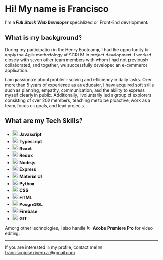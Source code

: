 # Hi! My name is Francisco 
I'm a _**Full Stack Web Developer**_ specialized on Front-End development.

## What is my background?
During my participation in the Henry Bootcamp, I had the opportunity to apply the Agile methodology of SCRUM in project development. I worked closely with seven other team members with whom I had not previously collaborated, and together, we successfully developed an e-commerce application.

I am passionate about problem-solving and efficiency in daily tasks. Over more than 5 years of experience as an educator, I have acquired soft skills such as planning, empathy, communication, and the ability to express myself clearly in public. Additionally, I voluntarily led a group of explorers consisting of over 200 members, teaching me to be proactive, work as a team, focus on goals, and lead projects.

## What are my Tech Skills?

-  <img src="https://upload.wikimedia.org/wikipedia/commons/6/6a/JavaScript-logo.png" alt="Icon" width="20"> **Javascript**
-  <img src="https://upload.wikimedia.org/wikipedia/commons/thumb/4/4c/Typescript_logo_2020.svg/2048px-Typescript_logo_2020.svg.png" alt="Icon" width="20"> **Typescript**
-  <img src="https://upload.wikimedia.org/wikipedia/commons/thumb/a/a7/React-icon.svg/2300px-React-icon.svg.png" alt="Icon" width="20"> **React** 
-  <img src="https://seeklogo.com/images/R/redux-logo-9CA6836C12-seeklogo.com.png" alt="Icon" width="20"> **Redux**
-  <img src="https://firebasestorage.googleapis.com/v0/b/portfolio-fri.appspot.com/o/images%2FNODE.png?alt=media&token=3256b464-2a7b-4a36-bba1-70b40af0c4ac" alt="Icon" width="20"> **Node.js**
-  <img src="https://firebasestorage.googleapis.com/v0/b/portfolio-fri.appspot.com/o/images%2FExpress.png?alt=media&token=ffd7d63b-ac68-4f97-a699-6324c38e56c6" alt="Icon" width="20"> **Express**
-  <img src="https://seeklogo.com/images/M/mui-logo-56F171E991-seeklogo.com.png" alt="Icon" width="20"> **Material UI**
-  <img src="https://seeklogo.com/images/P/python-logo-A32636CAA3-seeklogo.com.png" alt="Icon" width="20"> **Python**
-  <img src="https://upload.wikimedia.org/wikipedia/commons/thumb/6/62/CSS3_logo.svg/800px-CSS3_logo.svg.png" alt="Icon" width="20"> **CSS**
-  <img src="https://cdn-icons-png.flaticon.com/512/732/732212.png" alt="Icon" width="20"> **HTML**
-  <img src="https://cdn.icon-icons.com/icons2/2699/PNG/512/postgresql_src_logo_icon_170834.png" alt="Icon" width="20"> **PosgreSQL**
-  <img src="https://cdn4.iconfinder.com/data/icons/google-i-o-2016/512/google_firebase-2-512.png" alt="Icon" width="20"> **Firebase**
-  <img src="https://git-scm.com/images/logos/downloads/Git-Icon-1788C.png" alt="Icon" width="20"> **GIT**

Among other technologies, I also handle <img src="https://upload.wikimedia.org/wikipedia/commons/thumb/4/40/Adobe_Premiere_Pro_CC_icon.svg/2101px-Adobe_Premiere_Pro_CC_icon.svg.png" alt="Icon" width="15"> **Adobe Premiere Pro**  for video editing.
______________________________________________________________________________________________________
If you are interested in my profile, contact me! ✉ franciscojose.rivero.ar@gmail.com


<!--
**riverofrancisco/riverofrancisco** is a ✨ _special_ ✨ repository because its `README.md` (this file) appears on your GitHub profile.

Here are some ideas to get you started:

- 🔭 I’m currently working on ...
- 🌱 I’m currently learning ...
- 👯 I’m looking to collaborate on ...
- 🤔 I’m looking for help with ...
- 💬 Ask me about ...
- 📫 How to reach me: ...
- 😄 Pronouns: ...
- ⚡ Fun fact: ...
-->
